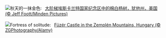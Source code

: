 ![](https://www.bing.com/th?id=OHR.GrandStaircase_ZH-CN5928937512_UHD.jpg&w=1000)秋天的一抹金色:&nbsp;&ensp;[大阶梯埃斯卡兰特国家纪念区中的棉白杨树，犹他州，美国 (© Jeff Foott/Minden Pictures)](https://www.bing.com/th?id=OHR.GrandStaircase_ZH-CN5928937512_UHD.jpg)
<br><br/>
![](https://www.bing.com/th?id=OHR.FuzerCastle_EN-US9918819618_UHD.jpg&w=1000)Fortress of solitude:&nbsp;&ensp;[Füzér Castle in the Zemplén Mountains, Hungary (© ZGPhotography/Alamy)](https://www.bing.com/th?id=OHR.FuzerCastle_EN-US9918819618_UHD.jpg)
<br><br/>
